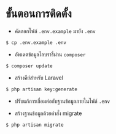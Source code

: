 # ขั้นตอนการติดตั้ง

- คัดลอกไฟล์ `.env.example` มายัง `.env`
```bash
$ cp .env.example .env
```

- อัพเดตข้อมูลไลบรารี่ผ่าน `composer`
```bash
$ composer update
```

- สร้างคีย์สำหรับ Laravel 
```bash
$ php artisan key:generate
```

- ปรับแก้การเชื่อมต่อกับฐานข้อมูลภายในไฟล์ `.env`

- สร้างฐานข้อมูลด้วยคำสั่ง migrate
```bash
$ php artisan migrate
```